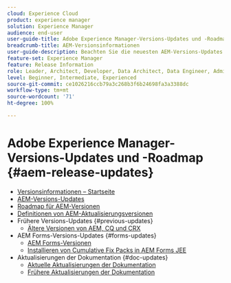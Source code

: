 ```yaml
---
cloud: Experience Cloud
product: experience manager
solution: Experience Manager
audience: end-user
user-guide-title: Adobe Experience Manager-Versions-Updates und -Roadmap
breadcrumb-title: AEM-Versionsinformationen
user-guide-description: Beachten Sie die neuesten AEM-Versions-Updates.
feature-set: Experience Manager
feature: Release Information
role: Leader, Architect, Developer, Data Architect, Data Engineer, Admin, User
level: Beginner, Intermediate, Experienced
source-git-commit: ce1026216ccb79a3c268b3f6b24698fa3a3388dc
workflow-type: tm+mt
source-wordcount: '71'
ht-degree: 100%

---
```



# Adobe Experience Manager-Versions-Updates und -Roadmap {#aem-release-updates}

+ [Versionsinformationen – Startseite](home.md)
+ [AEM-Versions-Updates](aem-releases-updates.md)
+ [Roadmap für AEM-Versionen](update-releases-roadmap.md)
+ [Definitionen von AEM-Aktualisierungsversionen](update-release-vehicle-definitions.md)
+ Frühere Versions-Updates {#previous-updates}
   + [Ältere Versionen von AEM, CQ und CRX](aem-previous-versions.md)
+ AEM Forms-Versions-Updates {#forms-updates}
   + [AEM Forms-Versionen](aem-forms-releases.md)
   + [Installieren von Cumulative Fix Packs in AEM Forms JEE](install-cfp-aem-forms-jee.md)
+ Aktualisierungen der Dokumentation {#doc-updates}
   + [Aktuelle Aktualisierungen der Dokumentation](documentation-updates.md)
   + [Frühere Aktualisierungen der Dokumentation](previous-documentation-updates.md)
